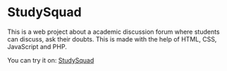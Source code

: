# StudySquad
This is a web project about a academic discussion forum where students can discuss, ask their doubts.
This is made with the help of HTML, CSS, JavaScript and PHP.

You can try it on: [StudySquad](http://studysquad.great-site.net)
